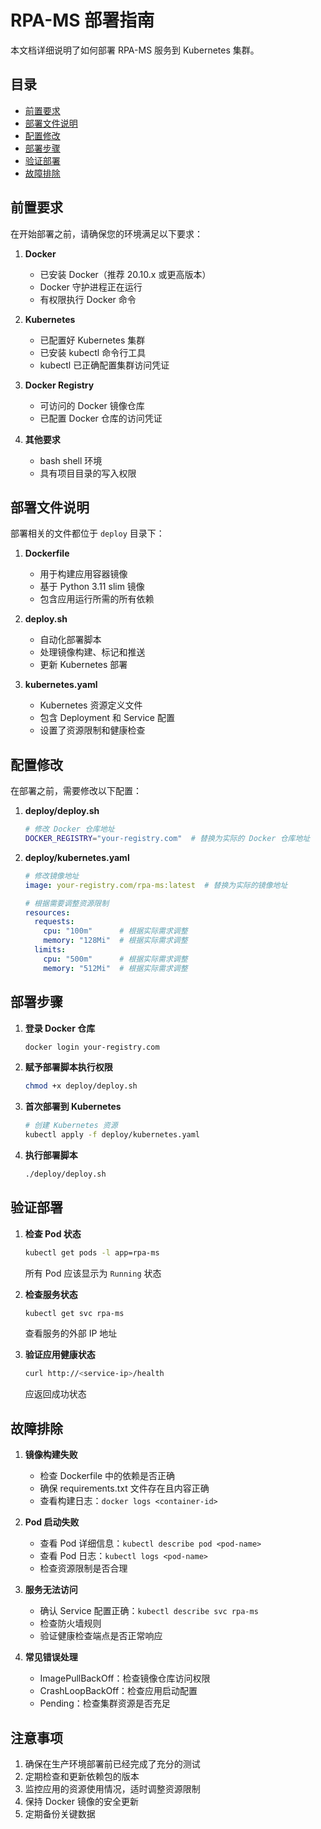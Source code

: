 # RPA-MS 部署指南

本文档详细说明了如何部署 RPA-MS 服务到 Kubernetes 集群。

## 目录

- [前置要求](#前置要求)
- [部署文件说明](#部署文件说明)
- [配置修改](#配置修改)
- [部署步骤](#部署步骤)
- [验证部署](#验证部署)
- [故障排除](#故障排除)

## 前置要求

在开始部署之前，请确保您的环境满足以下要求：

1. **Docker**
   - 已安装 Docker（推荐 20.10.x 或更高版本）
   - Docker 守护进程正在运行
   - 有权限执行 Docker 命令

2. **Kubernetes**
   - 已配置好 Kubernetes 集群
   - 已安装 kubectl 命令行工具
   - kubectl 已正确配置集群访问凭证

3. **Docker Registry**
   - 可访问的 Docker 镜像仓库
   - 已配置 Docker 仓库的访问凭证

4. **其他要求**
   - bash shell 环境
   - 具有项目目录的写入权限

## 部署文件说明

部署相关的文件都位于 `deploy` 目录下：

1. **Dockerfile**
   - 用于构建应用容器镜像
   - 基于 Python 3.11 slim 镜像
   - 包含应用运行所需的所有依赖

2. **deploy.sh**
   - 自动化部署脚本
   - 处理镜像构建、标记和推送
   - 更新 Kubernetes 部署

3. **kubernetes.yaml**
   - Kubernetes 资源定义文件
   - 包含 Deployment 和 Service 配置
   - 设置了资源限制和健康检查

## 配置修改

在部署之前，需要修改以下配置：

1. **deploy/deploy.sh**
   ```bash
   # 修改 Docker 仓库地址
   DOCKER_REGISTRY="your-registry.com"  # 替换为实际的 Docker 仓库地址
   ```

2. **deploy/kubernetes.yaml**
   ```yaml
   # 修改镜像地址
   image: your-registry.com/rpa-ms:latest  # 替换为实际的镜像地址
   
   # 根据需要调整资源限制
   resources:
     requests:
       cpu: "100m"      # 根据实际需求调整
       memory: "128Mi"  # 根据实际需求调整
     limits:
       cpu: "500m"      # 根据实际需求调整
       memory: "512Mi"  # 根据实际需求调整
   ```

## 部署步骤

1. **登录 Docker 仓库**
   ```bash
   docker login your-registry.com
   ```

2. **赋予部署脚本执行权限**
   ```bash
   chmod +x deploy/deploy.sh
   ```

3. **首次部署到 Kubernetes**
   ```bash
   # 创建 Kubernetes 资源
   kubectl apply -f deploy/kubernetes.yaml
   ```

4. **执行部署脚本**
   ```bash
   ./deploy/deploy.sh
   ```

## 验证部署

1. **检查 Pod 状态**
   ```bash
   kubectl get pods -l app=rpa-ms
   ```
   所有 Pod 应该显示为 `Running` 状态

2. **检查服务状态**
   ```bash
   kubectl get svc rpa-ms
   ```
   查看服务的外部 IP 地址

3. **验证应用健康状态**
   ```bash
   curl http://<service-ip>/health
   ```
   应返回成功状态

## 故障排除

1. **镜像构建失败**
   - 检查 Dockerfile 中的依赖是否正确
   - 确保 requirements.txt 文件存在且内容正确
   - 查看构建日志：`docker logs <container-id>`

2. **Pod 启动失败**
   - 查看 Pod 详细信息：`kubectl describe pod <pod-name>`
   - 查看 Pod 日志：`kubectl logs <pod-name>`
   - 检查资源限制是否合理

3. **服务无法访问**
   - 确认 Service 配置正确：`kubectl describe svc rpa-ms`
   - 检查防火墙规则
   - 验证健康检查端点是否正常响应

4. **常见错误处理**
   - ImagePullBackOff：检查镜像仓库访问权限
   - CrashLoopBackOff：检查应用启动配置
   - Pending：检查集群资源是否充足

## 注意事项

1. 确保在生产环境部署前已经完成了充分的测试
2. 定期检查和更新依赖包的版本
3. 监控应用的资源使用情况，适时调整资源限制
4. 保持 Docker 镜像的安全更新
5. 定期备份关键数据

